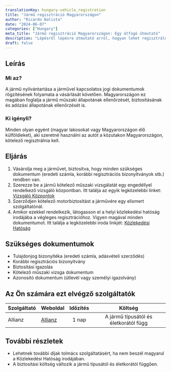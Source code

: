 ```yaml
---
translationKey: hungary-vehicle_registration
title: "Jármű regisztráció Magyarországon"
author: "Ricardo Batista"
date: "2024-06-07"
categories: ["Hungary"]
meta_title: "Jármű regisztráció Magyarországon: Egy átfogó útmutató"
description: "Lépésről lépésre útmutató arról, hogyan lehet regisztrálni egy járművet Magyarországon"
draft: false
---
```


## Leírás
### Mi az?
A jármű nyilvántartása a járművel kapcsolatos jogi dokumentumok rögzítésének folyamata a vásárlását követően. Magyarországon ez magában foglalja a jármű műszaki állapotának ellenőrzését, biztosításának és adózási állapotának ellenőrzését is.
### Ki igényli?
Minden olyan egyént (magyar lakosokat vagy Magyarországon élő külföldieket), aki szeretné használni az autót a közutakon Magyarországon, kötelező regisztrálnia kell.

## Eljárás
1. Vásárolja meg a járművet, biztosítva, hogy minden szükséges dokumentum (eredeti számla, korábbi regisztrációs bizonyítványok stb.) rendben van.
2. Szerezze be a jármű kötelező műszaki vizsgálatát egy engedéllyel rendelkező vizsgáló központban. Itt találja az egyik legközelebbi linket: [Vizsgáló Központok](http://www.nkh.gov.hu/web/english/driving-licence)
3. Szerződjen kötelező motorbiztosítást a járművére egy elismert szolgáltatónál.
4. Amikor ezekkel rendelkezik, látogasson el a helyi közlekedési hatóság irodájába a végleges regisztrációhoz. Vigyen magával minden dokumentumot. Itt találja a legközelebbi iroda linkjét: [Közlekedési Hatóság](http://www.nkh.gov.hu/web/english/contact)

## Szükséges dokumentumok
- Tulajdonjog bizonyítéka (eredeti számla, adásvételi szerződés)
- Korábbi regisztrációs bizonyítvány
- Biztosítási igazolás
- Kötelező műszaki vizsga dokumentum
- Azonosító dokumentum (útlevél vagy személyi igazolvány)

## Az Ön számára ezt elvégző szolgáltatók
| Szolgáltató     |       Weboldal                       |   Időzítés     | Költség      |
| --------------- | ---------------                          |  :-------------: | :-------------: |
| Allianz            |  [Allianz](https://www.allianz.hu) |      1 nap         |       A jármű típusától és életkorától függ |

## További részletek
- Lehetnek további díjak tolmács szolgáltatásért, ha nem beszél magyarul a Közlekedési Hatóság irodájában.
- A biztosítási költség változik a jármű típusától és életkorától függően.